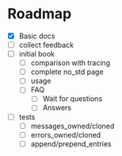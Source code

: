 # Roadmap

- [x] Basic docs
- [ ] collect feedback
- [ ] initial book
  - [ ] comparison with tracing
  - [ ] complete no_std page
  - [ ] usage
  - [ ] FAQ
    - [ ] Wait for questions
    - [ ] Answers
- [ ] tests
  - [ ] messages_owned/cloned
  - [ ] errors_owned/cloned
  - [ ] append/prepend_entries
